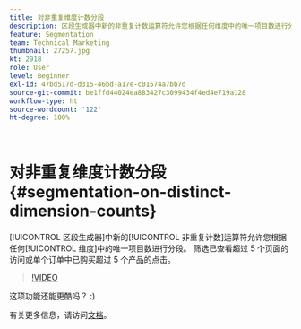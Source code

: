 ```yaml
---
title: 对非重复维度计数分段
description: 区段生成器中新的非重复计数运算符允许您根据任何维度中的唯一项目数进行分段。 筛选已查看超过 5 个页面的访问或单个订单中已购买超过 5 个产品的点击。
feature: Segmentation
team: Technical Marketing
thumbnail: 27257.jpg
kt: 2918
role: User
level: Beginner
exl-id: 47bd517d-d315-46bd-a17e-c01574a7bb7d
source-git-commit: be1ffd44024ea883427c3099434f4ed4e719a128
workflow-type: ht
source-wordcount: '122'
ht-degree: 100%

---
```


# 对非重复维度计数分段 {#segmentation-on-distinct-dimension-counts}

[!UICONTROL 区段生成器]中新的[!UICONTROL 非重复计数]运算符允许您根据任何[!UICONTROL 维度]中的唯一项目数进行分段。 筛选已查看超过 5 个页面的访问或单个订单中已购买超过 5 个产品的点击。

>[!VIDEO](https://video.tv.adobe.com/v/27257/?quality=9)

这项功能还能更酷吗？ :)

有关更多信息，请访问[文档](https://experienceleague.adobe.com/docs/analytics/components/segmentation/segment-reference/seg-operators.html?lang=zh-Hans)。
